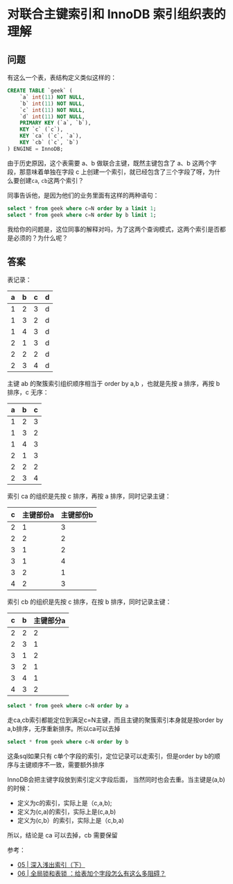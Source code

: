 # 对联合主键索引和 InnoDB 索引组织表的理解

## 问题

有这么一个表，表结构定义类似这样的：

```sql
CREATE TABLE `geek` (
    `a` int(11) NOT NULL,
    `b` int(11) NOT NULL,
    `c` int(11) NOT NULL,
    `d` int(11) NOT NULL,
    PRIMARY KEY (`a`, `b`),
    KEY `c` (`c`),
    KEY `ca` (`c`, `a`),
    KEY `cb` (`c`, `b`)
) ENGINE = InnoDB;
```

由于历史原因，这个表需要 a、b 做联合主键，既然主键包含了 a、b 这两个字段，那意味着单独在字段 c 上创建一个索引，就已经包含了三个字段了呀，为什么要创建`ca`, `cb`这两个索引？

同事告诉他，是因为他们的业务里面有这样的两种语句：

```sql
select * from geek where c=N order by a limit 1;
select * from geek where c=N order by b limit 1;
```

我给你的问题是，这位同事的解释对吗，为了这两个查询模式，这两个索引是否都是必须的？为什么呢？

## 答案

表记录：

| a   | b   | c   | d   |
| --- | --- | --- | --- |
| 1   | 2   | 3   | d   |
| 1   | 3   | 2   | d   |
| 1   | 4   | 3   | d   |
| 2   | 1   | 3   | d   |
| 2   | 2   | 2   | d   |
| 2   | 3   | 4   | d   |

主键 ab 的聚簇索引组织顺序相当于 order by a,b ，也就是先按 a 排序，再按 b 排序，c 无序：

| a   | b   | c   |
| --- | --- | --- |
| 1   | 2   | 3   |
| 1   | 3   | 2   |
| 1   | 4   | 3   |
| 2   | 1   | 3   |
| 2   | 2   | 2   |
| 2   | 3   | 4   |

索引 ca 的组织是先按 c 排序，再按 a 排序，同时记录主键：

| c   | 主键部份a | 主键部份b |
| --- | --------- | --------- |
| 2   | 1         | 3         |
| 2   | 2         | 2         |
| 3   | 1         | 2         |
| 3   | 1         | 4         |
| 3   | 2         | 1         |
| 4   | 2         | 3         |

索引 cb 的组织是先按 c 排序，在按 b 排序，同时记录主键：

| c   | b   | 主键部分a |
| --- | --- | --------- |
| 2   | 2   | 2         |
| 2   | 3   | 1         |
| 3   | 1   | 2         |
| 3   | 2   | 1         |
| 3   | 4   | 1         |
| 4   | 3   | 2         |

```SQL
select * from geek where c=N order by a
```

走ca,cb索引都能定位到满足c=N主键，而且主键的聚簇索引本身就是按order by a,b排序，无序重新排序。所以ca可以去掉

```sql
select * from geek where c=N order by b
```

这条sql如果只有 c单个字段的索引，定位记录可以走索引，但是order by b的顺序与主键顺序不一致，需要额外排序

InnoDB会把主键字段放到索引定义字段后面，
当然同时也会去重。当主键是(a,b)的时候：

- 定义为c的索引，实际上是（c,a,b);
- 定义为(c,a)的索引，实际上是(c,a,b)
- 定义为(c,b）的索引，实际上是（c,b,a)

所以，结论是 ca 可以去掉，cb 需要保留

参考：

- [05 | 深入浅出索引（下）](https://time.geekbang.org/column/article/69636)
- [06 | 全局锁和表锁 ：给表加个字段怎么有这么多阻碍？](https://time.geekbang.org/column/article/69862)

